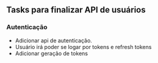 ## Tasks para finalizar API de usuários

### Autenticação
* Adicionar api de autenticação.
* Usuário irá poder se logar por tokens e refresh tokens
* Adicionar geração de tokens